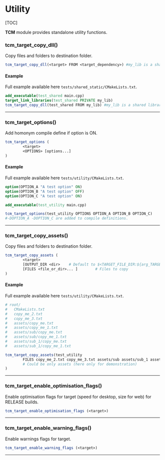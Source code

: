 # Utility

[TOC]

__TCM__ module provides standalone utility functions.

### tcm_target_copy_dll()

Copy files and folders to destination folder.

```cmake
tcm_target_copy_dll(<target> FROM <target_dependency>) #my_lib is a shared library
```

#### Example

Full example available here `tests/shared_static/CMakeLists.txt`.

```cmake
add_executable(test_shared main.cpp)
target_link_libraries(test_shared PRIVATE my_lib)
tcm_target_copy_dll(test_shared FROM my_lib) #my_lib is a shared library
```

--------------------------------------------------------------------------------

### tcm_target_options()

Add homonym compile define if option is ON. 

```cmake
tcm_target_options (
        <target>
        <OPTIONS> [options...]
)
```
#### Example

Full example available here `tests/utility/CMakeLists.txt`.

```cmake
option(OPTION_A "A test option" ON)
option(OPTION_B "A test option" OFF)
option(OPTION_C "A test option" ON)

add_executable(test_utility main.cpp)

tcm_target_options(test_utility OPTIONS OPTION_A OPTION_B OPTION_C)
#-DOPTION_A -DOPTION_C are added to compile definitions.
```

--------------------------------------------------------------------------------

### tcm_target_copy_assets()

Copy files and folders to destination folder.

```cmake
tcm_target_copy_assets (
        <target> 
        [OUTPUT_DIR <dir>    # Default to $<TARGET_FILE_DIR:${arg_TARGET}>/assets
        [FILES <file_or_dir>... ]        # Files to copy 
)
```
#### Example

Full example available here `tests/utility/CMakeLists.txt`.

```cmake
# root/
#   CMakeLists.txt
#   copy_me_2.txt
#   copy_me_3.txt
#   assets/copy_me.txt
#   assets/copy_me_1.txt
#   assets/sub/copy_me.txt
#   assets/sub/copy_me_1.txt
#   assets/sub_1/copy_me.txt
#   assets/sub_1/copy_me_1.txt

tcm_target_copy_assets(test_utility
        FILES copy_me_2.txt copy_me_3.txt assets/sub assets/sub_1 assets 
        # Could be only assets (here only for demonstration)
)
```

--------------------------------------------------------------------------------

### tcm_target_enable_optimisation_flags()

Enable optimisation flags for target (speed for desktop, size for web) for RELEASE builds.

```cmake
tcm_target_enable_optimisation_flags (<target>)
```

--------------------------------------------------------------------------------

### tcm_target_enable_warning_flags()

Enable warnings flags for target.

```cmake
tcm_target_enable_warning_flags (<target>)
```

--------------------------------------------------------------------------------
